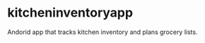 kitcheninventoryapp
===================

Andorid app that tracks kitchen inventory and plans grocery lists.
